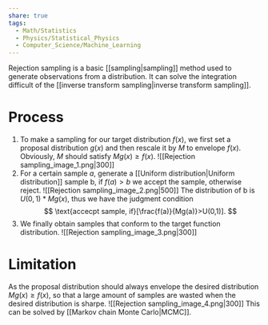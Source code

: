 ```yaml
---
share: true
tags:
  - Math/Statistics
  - Physics/Statistical_Physics
  - Computer_Science/Machine_Learning
---
```

Rejection sampling is a basic [[sampling|sampling]] method used to generate observations from a distribution.
It can solve the integration difficult of the [[inverse transform sampling|inverse transform sampling]].
# Process
1. To make a sampling for our target distribution $f(x)$, we first set a proposal distribution $g(x)$ and then rescale it by $M$ to envelope $f(x)$. Obviously, $M$ should satisfy $Mg(x)\geq f(x)$. ![[Rejection sampling_image_1.png|300]]
2. For a certain sample $a$, generate a [[Uniform distribution|Uniform distribution]] sample b, if $f(a) > b$ we accept the sample, otherwise reject. ![[Rejection sampling_image_2.png|500]]
The distribution of b is $U(0,1)*Mg(x)$, thus we have the judgment condition
$$
\text{accecpt sample, if}[\frac{f(a)}{Mg(a)}>U(0,1)].
$$
4. We finally obtain samples that conform to the target function distribution. ![[Rejection sampling_image_3.png|300]]
# Limitation
As the proposal distribution should always envelope the desired distribution $Mg(x)\geq f(x)$, so that a large amount of samples are wasted when the desired distribution is sharpe. ![[Rejection sampling_image_4.png|300]]
This can be solved by [[Markov chain Monte Carlo|MCMC]].
